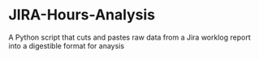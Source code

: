 # JIRA-Hours-Analysis
A Python script that cuts and pastes raw data from a Jira worklog report into a digestible format for anaysis
